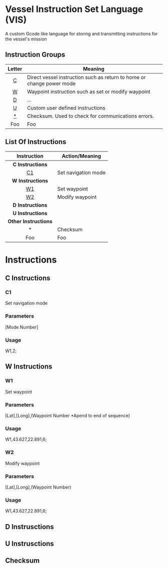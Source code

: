 # Vessel Instruction Set Language (VIS)
A custom Gcode like language for storing and transmitting instructions for the vessel's mission

## Instruction Groups

| Letter  | Meaning |
| :-----: | ------- |
| [C](#c-instructions) | Direct vessel instruction such as return to home or change power mode |
| [W](#w-instructions) | Waypoint instruction such as set or modify waypoint |
| [D](#d-instructions) | ... |
| [U](#u-instructions) | Custom user defined instructions |
| [\*](#checksum) | Checksum. Used to check for communications errors. |
| Foo | Foo |


## List Of Instructions

| Instruction | Action/Meaning |
| :-----: | ---------- |
| **C Instructions** |  |
| [C1](#c1) | Set navigation mode |
| **W Instructions** |  |
| [W1](#w1) | Set waypoint |
| [W2](#w2) | Modify waypoint |
| **D Instructions** |  |
| **U Instructions** |  |
| **Other Instructions** |  |
| * | Checksum |
| Foo | Foo |


# Instructions


## C Instructions

### C1
Set navigation mode

### Parameters
[Mode Number]


### Usage
W1,2;


## W Instructions


### W1

Set waypoint

### Parameters
[Lat],[Long],(Waypoint Number \*Apend to end of sequence)

### Usage
W1,43.627,22.891,6;


### W2

Modify waypoint

### Parameters
[Lat],[Long],(Waypoint Number)

### Usage
W1,43.627,22.891,6;


## D Instrusctions


## U Instrusctions


## Checksum
